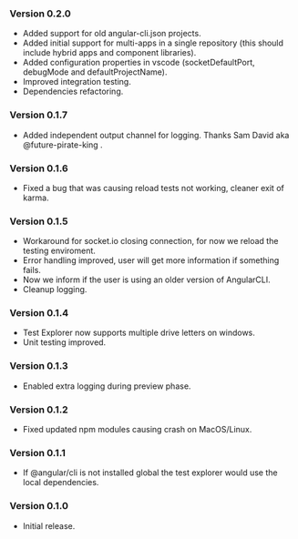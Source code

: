 ### Version 0.2.0
- Added support for old angular-cli.json projects.
- Added initial support for multi-apps in a single repository (this should include hybrid apps and component libraries).
- Added configuration properties in vscode (socketDefaultPort, debugMode and defaultProjectName).
- Improved integration testing.
- Dependencies refactoring.

### Version 0.1.7
- Added independent output channel for logging. Thanks Sam David aka @future-pirate-king .

### Version 0.1.6
- Fixed a bug that was causing reload tests not working, cleaner exit of karma.

### Version 0.1.5
- Workaround for socket.io closing connection, for now we reload the testing enviroment.
- Error handling improved, user will get more information if something fails.
- Now we inform if the user is using an older version of AngularCLI.
- Cleanup logging.

### Version 0.1.4
- Test Explorer now supports multiple drive letters on windows.
- Unit testing improved.

### Version 0.1.3
- Enabled extra logging during preview phase.

### Version 0.1.2
- Fixed updated npm modules causing crash on MacOS/Linux.

### Version 0.1.1
- If @angular/cli is not installed global the test explorer would use the local dependencies.

### Version 0.1.0
- Initial release.

